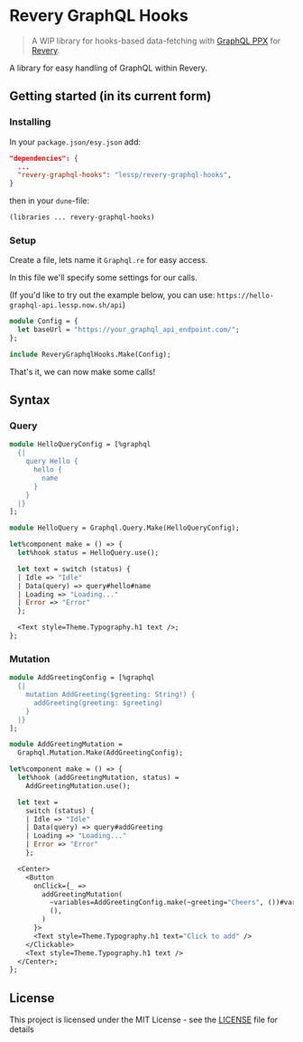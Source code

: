 # Revery GraphQL Hooks

> A WIP library for hooks-based data-fetching with [GraphQL PPX](https://github.com/baransu/graphql_ppx_re) for [Revery](https://github.com/revery-ui/revery).

A library for easy handling of GraphQL within Revery.

## Getting started (in its current form)

### Installing

In your `package.json/esy.json` add:

```json
"dependencies": {
  ...
  "revery-graphql-hooks": "lessp/revery-graphql-hooks",
}
```

then in your `dune`-file:

```lisp
(libraries ... revery-graphql-hooks)
```

### Setup

Create a file, lets name it `Graphql.re` for easy access.

In this file we'll specify some settings for our calls.

(If you'd like to try out the example below, you can use: `https://hello-graphql-api.lessp.now.sh/api`)

```ocaml
module Config = {
  let baseUrl = "https://your_graphql_api_endpoint.com/";
};

include ReveryGraphqlHooks.Make(Config);
```

That's it, we can now make some calls!

## Syntax

### Query

```ocaml
module HelloQueryConfig = [%graphql
  {|
    query Hello {
      hello {
        name
      }
    }
  |}
];

module HelloQuery = Graphql.Query.Make(HelloQueryConfig);

let%component make = () => {
  let%hook status = HelloQuery.use();

  let text = switch (status) {
  | Idle => "Idle"
  | Data(query) => query#hello#name
  | Loading => "Loading..."
  | Error => "Error"
  };

  <Text style=Theme.Typography.h1 text />;
};
```

### Mutation

```ocaml
module AddGreetingConfig = [%graphql
  {|
    mutation AddGreeting($greeting: String!) {
      addGreeting(greeting: $greeting)
    }
  |}
];

module AddGreetingMutation =
  Graphql.Mutation.Make(AddGreetingConfig);

let%component make = () => {
  let%hook (addGreetingMutation, status) =
    AddGreetingMutation.use();

  let text =
    switch (status) {
    | Idle => "Idle"
    | Data(query) => query#addGreeting
    | Loading => "Loading..."
    | Error => "Error"
    };

  <Center>
    <Button
      onClick={_ =>
        addGreetingMutation(
          ~variables=AddGreetingConfig.make(~greeting="Cheers", ())#variables,
          (),
        )
      }>
      <Text style=Theme.Typography.h1 text="Click to add" />
    </Clickable>
    <Text style=Theme.Typography.h1 text />
  </Center>;
};
```

## License

This project is licensed under the MIT License - see the [LICENSE](./LICENSE) file for details

